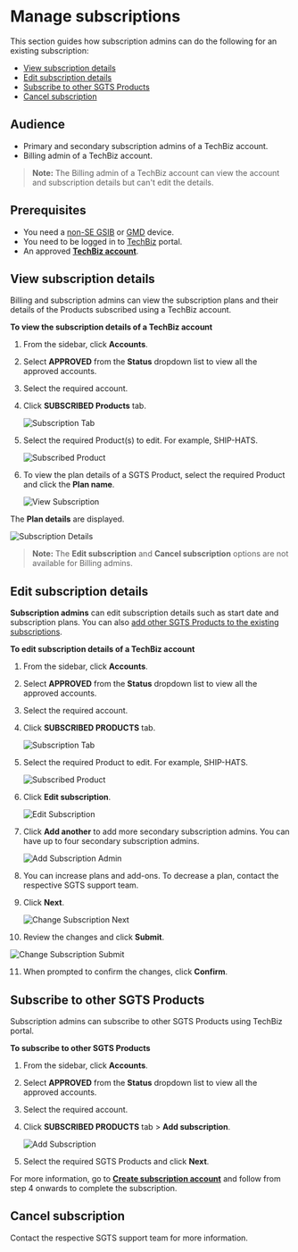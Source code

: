 # Manage subscriptions

This section guides how subscription admins can do the following for an existing subscription:

- [View subscription details](#view-subscription-details)
- [Edit subscription details](#edit-subscription-details)
- [Subscribe to other SGTS Products](#subscribe-to-other-sgts-products)
- [Cancel subscription](#cancel-subscription)

## Audience

- Primary and secondary subscription admins of a TechBiz account.
- Billing admin of a TechBiz account.

> **Note:** The Billing admin of a TechBiz account can view the account and subscription details but can't edit the details.

## Prerequisites

- You need a [non-SE GSIB](https://docs.developer.tech.gov.sg/docs/techbiz-documentation/glossary) or [GMD](https://docs.developer.tech.gov.sg/docs/security-suite-for-engineering-endpoint-devices/additional-resources/glossary?id=gmd) device.
- You need to be logged in to [TechBiz](https://portal.techbiz.suite.gov.sg/) portal.
- An approved [**TechBiz account**](https://docs.developer.tech.gov.sg/docs/techbiz-documentation/create-account).

## View subscription details

Billing and subscription admins can view the subscription plans and their details of the Products subscribed using a TechBiz account.

**To view the subscription details of a TechBiz account**

1. From the sidebar, click **Accounts**.
2. Select **APPROVED** from the **Status** dropdown list to view all the approved accounts.
3. Select the required account.
4. Click **SUBSCRIBED Products** tab.

   ![Subscription Tab](images/sub-tab.png)

5. Select the required Product(s) to edit. For example, SHIP-HATS.

   ![Subscribed Product](images/sub-prod.png)

6. To view the plan details of a SGTS Product, select the required Product and click the **Plan name**.

   ![View Subscription](images/view-sub.png)

The **Plan details** are displayed.

   ![Subscription Details](images/sub-det.png)

> **Note:** The **Edit subscription** and **Cancel subscription** options are not available for Billing admins.

## Edit subscription details

**Subscription admins** can edit subscription details such as start date and subscription plans. You can also [add other SGTS Products to the existing subscriptions](#subscribe-to-other-sgts-Products).

**To edit subscription details of a TechBiz account**

1. From the sidebar, click **Accounts**.
2. Select **APPROVED** from the **Status** dropdown list to view all the approved accounts.
3. Select the required account.
4. Click **SUBSCRIBED PRODUCTS** tab.

   ![Subscription Tab](images/sub-tab.png)

5. Select the required Product to edit. For example, SHIP-HATS.

   ![Subscribed Product](images/sub-prod.png)

6. Click **Edit subscription**.

   ![Edit Subscription](images/edit-sub.png)

7. Click **Add another** to add more secondary subscription admins. You can have up to four secondary subscription admins.

   ![Add Subscription Admin](images/add-sub-admin-new.png)

8. You can increase plans and add-ons. To decrease a plan, contact the respective SGTS support team.
   
9. Click **Next**.

   ![Change Subscription Next](images/change-sub-next.png)

10. Review the changes and click **Submit**.

   ![Change Subscription Submit](images/change-sub-submit.png)

11. When prompted to confirm the changes, click **Confirm**.

## Subscribe to other SGTS Products

Subscription admins can subscribe to other SGTS Products using TechBiz portal.

**To subscribe to other SGTS Products**

1. From the sidebar, click **Accounts**.
2. Select **APPROVED** from the **Status** dropdown list to view all the approved accounts.
3. Select the required account.
4. Click **SUBSCRIBED PRODUCTS** tab \> **Add subscription**.

   ![Add Subscription](images/add-sub.png)

5. Select the required SGTS Products and click **Next**.

For more information, go to [**Create subscription account**](request-for-techbiz-account.md) and follow from step 4 onwards to complete the subscription.

## Cancel subscription

Contact the respective SGTS support team for more information.
